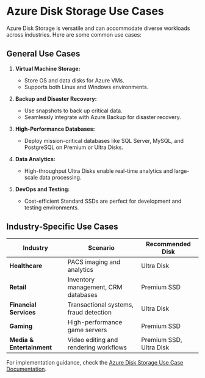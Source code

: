 # Azure Disk Storage Use Cases

Azure Disk Storage is versatile and can accommodate diverse workloads across industries. Here are some common use cases:

## General Use Cases
1. **Virtual Machine Storage:**
   - Store OS and data disks for Azure VMs.
   - Supports both Linux and Windows environments.

2. **Backup and Disaster Recovery:**
   - Use snapshots to back up critical data.
   - Seamlessly integrate with Azure Backup for disaster recovery.

3. **High-Performance Databases:**
   - Deploy mission-critical databases like SQL Server, MySQL, and PostgreSQL on Premium or Ultra Disks.

4. **Data Analytics:**
   - High-throughput Ultra Disks enable real-time analytics and large-scale data processing.

5. **DevOps and Testing:**
   - Cost-efficient Standard SSDs are perfect for development and testing environments.

## Industry-Specific Use Cases
| **Industry**         | **Scenario**                                    | **Recommended Disk**     |
|-----------------------|------------------------------------------------|---------------------------|
| **Healthcare**        | PACS imaging and analytics                     | Ultra Disk               |
| **Retail**            | Inventory management, CRM databases            | Premium SSD              |
| **Financial Services**| Transactional systems, fraud detection         | Ultra Disk               |
| **Gaming**            | High-performance game servers                  | Premium SSD              |
| **Media & Entertainment** | Video editing and rendering workflows       | Premium SSD, Ultra Disk  |

For implementation guidance, check the [Azure Disk Storage Use Case Documentation](https://learn.microsoft.com/en-us/azure/virtual-machines/disks-overview#use-cases).
